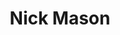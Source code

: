 ---
title: "Nick Mason"
summary: "British drummer . Founding member of in 1965, he is the only group member to have performed on each and every one of their albums. *Note: There is also a much younger American session drummer and percussionist with the name Nick Mason.*"
image: "nick-mason.jpg"
apple_music_artist_url: "None"
---